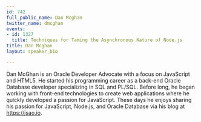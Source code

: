 ```yaml
---
id: 742
full_public_name: Dan Mcghan
twitter_name: dmcghan
events:
- id: 1327
  title: Techniques for Taming the Asynchronous Nature of Node.js
title: Dan Mcghan
layout: speaker_bio

---
```

Dan McGhan is an Oracle Developer Advocate with a focus on JavaScript and HTML5. He started his programming career as a back-end Oracle Database developer specializing in SQL and PL/SQL. Before long, he began working with front-end technologies to create web applications where he quickly developed a passion for JavaScript. These days he enjoys sharing his passion for JavaScript, Node.js, and Oracle Database via his blog at https://jsao.io.